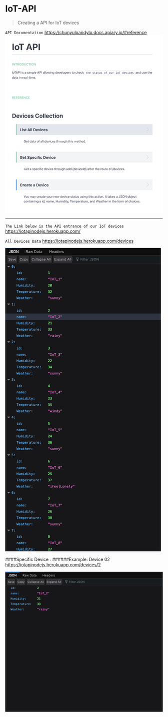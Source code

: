 # IoT-API

> Creating a API for IoT devices

`API Documentation`
https://chunyuloandylo.docs.apiary.io/#reference
![API Documentation](./assets/images/iotDocumentation.png)

---

`The Link below is the API entrance of our IoT devices`
https://iotapinodejs.herokuapp.com/

`All Devices Data`
https://iotapinodejs.herokuapp.com/devices

![All Devices Data](./assets/images/iotDevicesDataJson.png)

####Specific Device :
######Example: Device 02 https://iotapinodejs.herokuapp.com/devices/2

![All Devices Data](./assets/images/iotDevicesData02Json.png)
